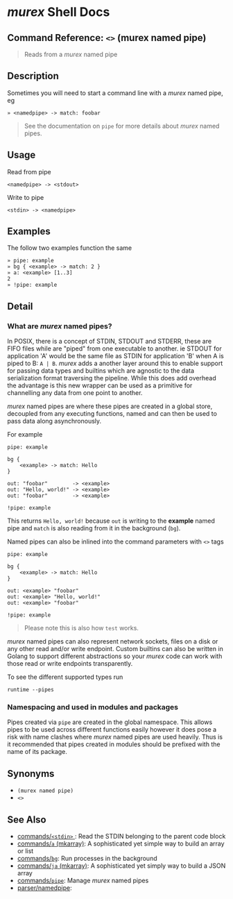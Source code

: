 # _murex_ Shell Docs

## Command Reference: `<>` (murex named pipe)

> Reads from a _murex_ named pipe

## Description

Sometimes you will need to start a command line with a _murex_ named pipe, eg

    » <namedpipe> -> match: foobar
    
> See the documentation on `pipe` for more details about _murex_ named pipes.

## Usage

Read from pipe

    <namedpipe> -> <stdout>
    
Write to pipe

    <stdin> -> <namedpipe>

## Examples

The follow two examples function the same

    » pipe: example
    » bg { <example> -> match: 2 }
    » a: <example> [1..3]
    2
    » !pipe: example

## Detail

### What are _murex_ named pipes?

In POSIX, there is a concept of STDIN, STDOUT and STDERR, these are FIFO files
while are "piped" from one executable to another. ie STDOUT for application 'A'
would be the same file as STDIN for application 'B' when A is piped to B:
`A | B`. _murex_ adds a another layer around this to enable support for passing
data types and builtins which are agnostic to the data serialization format
traversing the pipeline. While this does add overhead the advantage is this new
wrapper can be used as a primitive for channelling any data from one point to
another.

_murex_ named pipes are where these pipes are created in a global store,
decoupled from any executing functions, named and can then be used to pass
data along asynchronously.

For example

    pipe: example
    
    bg {
        <example> -> match: Hello
    }
    
    out: "foobar"        -> <example>
    out: "Hello, world!" -> <example>
    out: "foobar"        -> <example>
    
    !pipe: example
    
This returns `Hello, world!` because `out` is writing to the **example** named
pipe and `match` is also reading from it in the background (`bg`).

Named pipes can also be inlined into the command parameters with `<>` tags

    pipe: example
    
    bg {
        <example> -> match: Hello
    }
    
    out: <example> "foobar"
    out: <example> "Hello, world!"
    out: <example> "foobar"
    
    !pipe: example
    
> Please note this is also how `test` works.

_murex_ named pipes can also represent network sockets, files on a disk or any
other read and/or write endpoint. Custom builtins can also be written in Golang
to support different abstractions so your _murex_ code can work with those read
or write endpoints transparently.

To see the different supported types run

    runtime --pipes
    
### Namespacing and used in modules and packages

Pipes created via `pipe` are created in the global namespace. This allows pipes
to be used across different functions easily however it does pose a risk with
name clashes where _murex_ named pipes are used heavily. Thus is it recommended
that pipes created in modules should be prefixed with the name of its package.

## Synonyms

* `(murex named pipe)`
* `<>`


## See Also

* [commands/`<stdin>` ](../commands/stdin.md):
  Read the STDIN belonging to the parent code block
* [commands/`a` (mkarray)](../commands/a.md):
  A sophisticated yet simple way to build an array or list
* [commands/`bg`](../commands/bg.md):
  Run processes in the background
* [commands/`ja` (mkarray)](../commands/ja.md):
  A sophisticated yet simply way to build a JSON array
* [commands/`pipe`](../commands/pipe.md):
  Manage _murex_ named pipes
* [parser/namedpipe](../parser/namedpipe.md):
  
